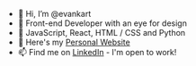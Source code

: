 - 👋 Hi, I’m @evankart
- 👀 Front-end Developer with an eye for design
- 🌱 JavaScript, React, HTML / CSS and Python
- 💞️ Here's my <a href="http://evankartheiser.com">Personal Website</a>
- 📫 Find me on <a href="https://www.linkedin.com/in/evankart/">LinkedIn</a> - I'm open to work!

<!-- evankart/evankart is a ✨ special ✨ repository because its `README.md` (this file) appears on your GitHub profile.
You can click the Preview link to take a look at your changes.
--->
